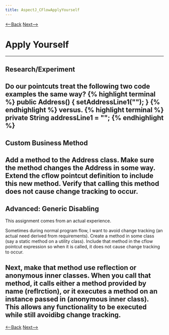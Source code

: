 ```yaml
---
title: AspectJ_CFlowApplyYourself
---
```

[<--Back](AspectJ_CFlowExplained) [Next-->](AspectJ_CFlowAssignmentApplications)

# Apply Yourself

----
## Research/Experiment
Do our pointcuts treat the following two code examples the same way?
{% highlight terminal %}
    public Address() {
        setAddressLine1("");
    }
{% endhighlight %}
versus.
{% highlight terminal %}
   private String addressLine1 = "";
{% endhighlight %}
----
## Custom Business Method
Add a method to the Address class. Make sure the method changes the Address in some way. Extend the cflow pointcut definition to include this new method. Verify that calling this method does not cause change tracking to occur.
----
## Advanced: Generic Disabling
This assignment comes from an actual experience.

Sometimes during normal program flow, I want to avoid change tracking (an actual need derived from requirements). Create a method in some class (say a static method on a utility class). Include that method in the cflow pointcut expression so when it is called, it does not cause change tracking to occur.

Next, make that method use reflection or anonymous inner classes. When you call that method, it calls either a method provided by name (reflrction), or it executes a method on an instance passed in (anonymous inner class). This allows any functionality to be executed while still avoidibg change tracking.
----
[<--Back](AspectJ_CFlowExplained) [Next-->](AspectJ_CFlowAssignmentApplications)
